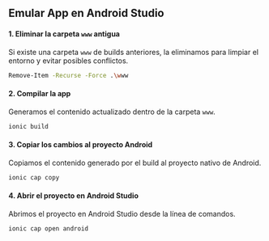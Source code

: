 ## Emular App en Android Studio

#### 1. Eliminar la carpeta `www` antigua

Si existe una carpeta `www` de builds anteriores, la eliminamos para limpiar el entorno y evitar posibles conflictos.

```bash
Remove-Item -Recurse -Force .\www
```

#### 2. Compilar la app

Generamos el contenido actualizado dentro de la carpeta `www`.

```bash
ionic build
```

#### 3. Copiar los cambios al proyecto Android

Copiamos el contenido generado por el build al proyecto nativo de Android.

```bash
ionic cap copy
```

#### 4. Abrir el proyecto en Android Studio

Abrimos el proyecto en Android Studio desde la línea de comandos.

```bash
ionic cap open android
```
